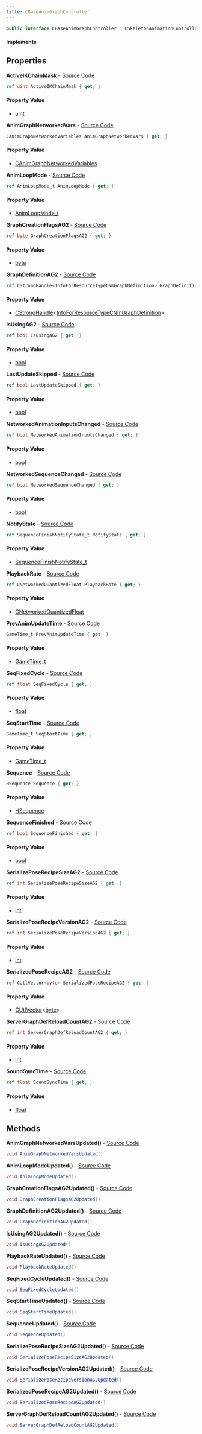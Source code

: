 ```yaml
---
title: CBaseAnimGraphController
---
```


```csharp
public interface CBaseAnimGraphController : CSkeletonAnimationController, ISkeletonAnimationController, ISchemaClass<ISkeletonAnimationController>, ISchemaClass<CSkeletonAnimationController>, ISchemaClass<CBaseAnimGraphController>, ISchemaField, ISchemaClass, INativeHandle
```

#### Implements

## Properties

**ActiveIKChainMask** - [Source Code](https://github.com/swiftly-solution/swiftlys2/blob/master/managed/src/SwiftlyS2.Generated/Schemas/Interfaces/CBaseAnimGraphController.cs#L22)

```csharp
ref uint ActiveIKChainMask { get; }
```

#### Property Value

- [uint](https://learn.microsoft.com/dotnet/api/system.uint32)

**AnimGraphNetworkedVars** - [Source Code](https://github.com/swiftly-solution/swiftlys2/blob/master/managed/src/SwiftlyS2.Generated/Schemas/Interfaces/CBaseAnimGraphController.cs#L16)

```csharp
CAnimGraphNetworkedVariables AnimGraphNetworkedVars { get; }
```

#### Property Value

- [CAnimGraphNetworkedVariables](/docs/api/shared/schemadefinitions/canimgraphnetworkedvariables)

**AnimLoopMode** - [Source Code](https://github.com/swiftly-solution/swiftlys2/blob/master/managed/src/SwiftlyS2.Generated/Schemas/Interfaces/CBaseAnimGraphController.cs#L30)

```csharp
ref AnimLoopMode_t AnimLoopMode { get; }
```

#### Property Value

- [AnimLoopMode_t](/docs/api/shared/schemadefinitions/animloopmode_t)

**GraphCreationFlagsAG2** - [Source Code](https://github.com/swiftly-solution/swiftlys2/blob/master/managed/src/SwiftlyS2.Generated/Schemas/Interfaces/CBaseAnimGraphController.cs#L54)

```csharp
ref byte GraphCreationFlagsAG2 { get; }
```

#### Property Value

- [byte](https://learn.microsoft.com/dotnet/api/system.byte)

**GraphDefinitionAG2** - [Source Code](https://github.com/swiftly-solution/swiftlys2/blob/master/managed/src/SwiftlyS2.Generated/Schemas/Interfaces/CBaseAnimGraphController.cs#L44)

```csharp
ref CStrongHandle<InfoForResourceTypeCNmGraphDefinition> GraphDefinitionAG2 { get; }
```

#### Property Value

- [CStrongHandle](/docs/api/shared/natives/cstronghandle-1)<[InfoForResourceTypeCNmGraphDefinition](/docs/api/shared/schemadefinitions/infoforresourcetypecnmgraphdefinition)>

**IsUsingAG2** - [Source Code](https://github.com/swiftly-solution/swiftlys2/blob/master/managed/src/SwiftlyS2.Generated/Schemas/Interfaces/CBaseAnimGraphController.cs#L46)

```csharp
ref bool IsUsingAG2 { get; }
```

#### Property Value

- [bool](https://learn.microsoft.com/dotnet/api/system.boolean)

**LastUpdateSkipped** - [Source Code](https://github.com/swiftly-solution/swiftlys2/blob/master/managed/src/SwiftlyS2.Generated/Schemas/Interfaces/CBaseAnimGraphController.cs#L40)

```csharp
ref bool LastUpdateSkipped { get; }
```

#### Property Value

- [bool](https://learn.microsoft.com/dotnet/api/system.boolean)

**NetworkedAnimationInputsChanged** - [Source Code](https://github.com/swiftly-solution/swiftlys2/blob/master/managed/src/SwiftlyS2.Generated/Schemas/Interfaces/CBaseAnimGraphController.cs#L36)

```csharp
ref bool NetworkedAnimationInputsChanged { get; }
```

#### Property Value

- [bool](https://learn.microsoft.com/dotnet/api/system.boolean)

**NetworkedSequenceChanged** - [Source Code](https://github.com/swiftly-solution/swiftlys2/blob/master/managed/src/SwiftlyS2.Generated/Schemas/Interfaces/CBaseAnimGraphController.cs#L38)

```csharp
ref bool NetworkedSequenceChanged { get; }
```

#### Property Value

- [bool](https://learn.microsoft.com/dotnet/api/system.boolean)

**NotifyState** - [Source Code](https://github.com/swiftly-solution/swiftlys2/blob/master/managed/src/SwiftlyS2.Generated/Schemas/Interfaces/CBaseAnimGraphController.cs#L34)

```csharp
ref SequenceFinishNotifyState_t NotifyState { get; }
```

#### Property Value

- [SequenceFinishNotifyState_t](/docs/api/shared/schemadefinitions/sequencefinishnotifystate_t)

**PlaybackRate** - [Source Code](https://github.com/swiftly-solution/swiftlys2/blob/master/managed/src/SwiftlyS2.Generated/Schemas/Interfaces/CBaseAnimGraphController.cs#L32)

```csharp
ref CNetworkedQuantizedFloat PlaybackRate { get; }
```

#### Property Value

- [CNetworkedQuantizedFloat](/docs/api/shared/natives/cnetworkedquantizedfloat)

**PrevAnimUpdateTime** - [Source Code](https://github.com/swiftly-solution/swiftlys2/blob/master/managed/src/SwiftlyS2.Generated/Schemas/Interfaces/CBaseAnimGraphController.cs#L42)

```csharp
GameTime_t PrevAnimUpdateTime { get; }
```

#### Property Value

- [GameTime_t](/docs/api/shared/schemadefinitions/gametime_t)

**SeqFixedCycle** - [Source Code](https://github.com/swiftly-solution/swiftlys2/blob/master/managed/src/SwiftlyS2.Generated/Schemas/Interfaces/CBaseAnimGraphController.cs#L28)

```csharp
ref float SeqFixedCycle { get; }
```

#### Property Value

- [float](https://learn.microsoft.com/dotnet/api/system.single)

**SeqStartTime** - [Source Code](https://github.com/swiftly-solution/swiftlys2/blob/master/managed/src/SwiftlyS2.Generated/Schemas/Interfaces/CBaseAnimGraphController.cs#L26)

```csharp
GameTime_t SeqStartTime { get; }
```

#### Property Value

- [GameTime_t](/docs/api/shared/schemadefinitions/gametime_t)

**Sequence** - [Source Code](https://github.com/swiftly-solution/swiftlys2/blob/master/managed/src/SwiftlyS2.Generated/Schemas/Interfaces/CBaseAnimGraphController.cs#L24)

```csharp
HSequence Sequence { get; }
```

#### Property Value

- [HSequence](/docs/api/shared/schemadefinitions/hsequence)

**SequenceFinished** - [Source Code](https://github.com/swiftly-solution/swiftlys2/blob/master/managed/src/SwiftlyS2.Generated/Schemas/Interfaces/CBaseAnimGraphController.cs#L18)

```csharp
ref bool SequenceFinished { get; }
```

#### Property Value

- [bool](https://learn.microsoft.com/dotnet/api/system.boolean)

**SerializePoseRecipeSizeAG2** - [Source Code](https://github.com/swiftly-solution/swiftlys2/blob/master/managed/src/SwiftlyS2.Generated/Schemas/Interfaces/CBaseAnimGraphController.cs#L50)

```csharp
ref int SerializePoseRecipeSizeAG2 { get; }
```

#### Property Value

- [int](https://learn.microsoft.com/dotnet/api/system.int32)

**SerializePoseRecipeVersionAG2** - [Source Code](https://github.com/swiftly-solution/swiftlys2/blob/master/managed/src/SwiftlyS2.Generated/Schemas/Interfaces/CBaseAnimGraphController.cs#L52)

```csharp
ref int SerializePoseRecipeVersionAG2 { get; }
```

#### Property Value

- [int](https://learn.microsoft.com/dotnet/api/system.int32)

**SerializedPoseRecipeAG2** - [Source Code](https://github.com/swiftly-solution/swiftlys2/blob/master/managed/src/SwiftlyS2.Generated/Schemas/Interfaces/CBaseAnimGraphController.cs#L48)

```csharp
ref CUtlVector<byte> SerializedPoseRecipeAG2 { get; }
```

#### Property Value

- [CUtlVector](/docs/api/shared/natives/cutlvector-1)<[byte](https://learn.microsoft.com/dotnet/api/system.byte)>

**ServerGraphDefReloadCountAG2** - [Source Code](https://github.com/swiftly-solution/swiftlys2/blob/master/managed/src/SwiftlyS2.Generated/Schemas/Interfaces/CBaseAnimGraphController.cs#L56)

```csharp
ref int ServerGraphDefReloadCountAG2 { get; }
```

#### Property Value

- [int](https://learn.microsoft.com/dotnet/api/system.int32)

**SoundSyncTime** - [Source Code](https://github.com/swiftly-solution/swiftlys2/blob/master/managed/src/SwiftlyS2.Generated/Schemas/Interfaces/CBaseAnimGraphController.cs#L20)

```csharp
ref float SoundSyncTime { get; }
```

#### Property Value

- [float](https://learn.microsoft.com/dotnet/api/system.single)

## Methods

**AnimGraphNetworkedVarsUpdated()** - [Source Code](https://github.com/swiftly-solution/swiftlys2/blob/master/managed/src/SwiftlyS2.Generated/Schemas/Interfaces/CBaseAnimGraphController.cs#L58)

```csharp
void AnimGraphNetworkedVarsUpdated()
```

**AnimLoopModeUpdated()** - [Source Code](https://github.com/swiftly-solution/swiftlys2/blob/master/managed/src/SwiftlyS2.Generated/Schemas/Interfaces/CBaseAnimGraphController.cs#L62)

```csharp
void AnimLoopModeUpdated()
```

**GraphCreationFlagsAG2Updated()** - [Source Code](https://github.com/swiftly-solution/swiftlys2/blob/master/managed/src/SwiftlyS2.Generated/Schemas/Interfaces/CBaseAnimGraphController.cs#L69)

```csharp
void GraphCreationFlagsAG2Updated()
```

**GraphDefinitionAG2Updated()** - [Source Code](https://github.com/swiftly-solution/swiftlys2/blob/master/managed/src/SwiftlyS2.Generated/Schemas/Interfaces/CBaseAnimGraphController.cs#L64)

```csharp
void GraphDefinitionAG2Updated()
```

**IsUsingAG2Updated()** - [Source Code](https://github.com/swiftly-solution/swiftlys2/blob/master/managed/src/SwiftlyS2.Generated/Schemas/Interfaces/CBaseAnimGraphController.cs#L65)

```csharp
void IsUsingAG2Updated()
```

**PlaybackRateUpdated()** - [Source Code](https://github.com/swiftly-solution/swiftlys2/blob/master/managed/src/SwiftlyS2.Generated/Schemas/Interfaces/CBaseAnimGraphController.cs#L63)

```csharp
void PlaybackRateUpdated()
```

**SeqFixedCycleUpdated()** - [Source Code](https://github.com/swiftly-solution/swiftlys2/blob/master/managed/src/SwiftlyS2.Generated/Schemas/Interfaces/CBaseAnimGraphController.cs#L61)

```csharp
void SeqFixedCycleUpdated()
```

**SeqStartTimeUpdated()** - [Source Code](https://github.com/swiftly-solution/swiftlys2/blob/master/managed/src/SwiftlyS2.Generated/Schemas/Interfaces/CBaseAnimGraphController.cs#L60)

```csharp
void SeqStartTimeUpdated()
```

**SequenceUpdated()** - [Source Code](https://github.com/swiftly-solution/swiftlys2/blob/master/managed/src/SwiftlyS2.Generated/Schemas/Interfaces/CBaseAnimGraphController.cs#L59)

```csharp
void SequenceUpdated()
```

**SerializePoseRecipeSizeAG2Updated()** - [Source Code](https://github.com/swiftly-solution/swiftlys2/blob/master/managed/src/SwiftlyS2.Generated/Schemas/Interfaces/CBaseAnimGraphController.cs#L67)

```csharp
void SerializePoseRecipeSizeAG2Updated()
```

**SerializePoseRecipeVersionAG2Updated()** - [Source Code](https://github.com/swiftly-solution/swiftlys2/blob/master/managed/src/SwiftlyS2.Generated/Schemas/Interfaces/CBaseAnimGraphController.cs#L68)

```csharp
void SerializePoseRecipeVersionAG2Updated()
```

**SerializedPoseRecipeAG2Updated()** - [Source Code](https://github.com/swiftly-solution/swiftlys2/blob/master/managed/src/SwiftlyS2.Generated/Schemas/Interfaces/CBaseAnimGraphController.cs#L66)

```csharp
void SerializedPoseRecipeAG2Updated()
```

**ServerGraphDefReloadCountAG2Updated()** - [Source Code](https://github.com/swiftly-solution/swiftlys2/blob/master/managed/src/SwiftlyS2.Generated/Schemas/Interfaces/CBaseAnimGraphController.cs#L70)

```csharp
void ServerGraphDefReloadCountAG2Updated()
```

